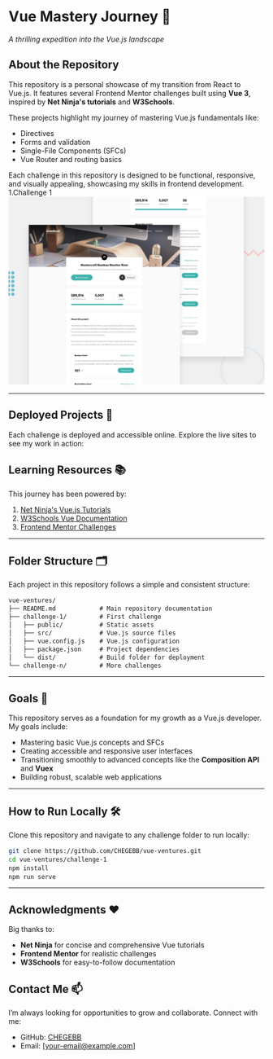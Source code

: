 # Vue Mastery Journey 🌟  
*A thrilling expedition into the Vue.js landscape*

## About the Repository  
This repository is a personal showcase of my transition from React to Vue.js. It features several Frontend Mentor challenges built using **Vue 3**, inspired by **Net Ninja's tutorials** and **W3Schools**.  

These projects highlight my journey of mastering Vue.js fundamentals like:  
- Directives  
- Forms and validation  
- Single-File Components (SFCs)  
- Vue Router and routing basics  

Each challenge in this repository is designed to be functional, responsive, and visually appealing, showcasing my skills in frontend development.
1.Challenge 1
![Design preview for the Crowdfunding product page coding challenge](./img/desktop-preview.jpg)

---

## Deployed Projects 🚀  
Each challenge is deployed and accessible online. Explore the live sites to see my work in action:  


## Learning Resources 📚  
This journey has been powered by:  
1. [Net Ninja's Vue.js Tutorials](https://www.youtube.com/@NetNinja)  
2. [W3Schools Vue Documentation](https://www.w3schools.com/vue/)  
3. [Frontend Mentor Challenges](https://www.frontendmentor.io/)  

---

## Folder Structure 🗂️  
Each project in this repository follows a simple and consistent structure:  

```plaintext
vue-ventures/
├── README.md            # Main repository documentation
├── challenge-1/         # First challenge
│   ├── public/          # Static assets
│   ├── src/             # Vue.js source files
│   ├── vue.config.js    # Vue.js configuration
│   ├── package.json     # Project dependencies
│   └── dist/            # Build folder for deployment
└── challenge-n/         # More challenges
```

---

## Goals 🎯  
This repository serves as a foundation for my growth as a Vue.js developer. My goals include:  
- Mastering basic Vue.js concepts and SFCs  
- Creating accessible and responsive user interfaces  
- Transitioning smoothly to advanced concepts like the **Composition API** and **Vuex**  
- Building robust, scalable web applications  

---

## How to Run Locally 🛠️  
Clone this repository and navigate to any challenge folder to run locally:  

```bash
git clone https://github.com/CHEGEBB/vue-ventures.git
cd vue-ventures/challenge-1
npm install
npm run serve
```

---

## Acknowledgments ❤️  
Big thanks to:  
- **Net Ninja** for concise and comprehensive Vue tutorials  
- **Frontend Mentor** for realistic challenges  
- **W3Schools** for easy-to-follow documentation  

## Contact Me 📫  
I’m always looking for opportunities to grow and collaborate. Connect with me:  
- GitHub: [CHEGEBB](https://github.com/CHEGEBB)  
- Email: [your-email@example.com]  

```
